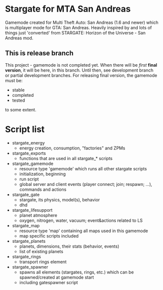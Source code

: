 # Stargate for MTA San Andreas

 Gamemode created for Multi Theft Auto: San Andreas (1.6 and newer) which is multiplayer mode for GTA: San Andreas. Heavily inspired by and lots of things just 'converted' from STARGATE: Horizon of the Universe - San Andreas mod.

## This is release branch

This project - gamemode is not completed yet. When there will be *first* **final version**, it will be here, in this branch. Until then, see development branch or partial development branches. For releasing final version, the gamemode must be:
- stable
- completed
- tested

to some extent.


# Script list

- stargate_energy
    - energy creation, consumption, "factories" and ZPMs
- stargate_exports
    - functions that are used in all stargate_* scripts
- stargate_gamemode
    - resource type 'gamemode' which runs all other stargate scripts
    - initialization, beginning
    - run script
    - global server and client events (player connect; join; respawn; ...), commands and actions
- stargate_gate
    - stargate, its physics, model(s), behavior
    - dhd
- stargate_lifesupport
    - planet atmosphere
    - oxygen, nitrogen, water, vacuum; event&actions related to LS
- stargate_map
    - resource type 'map' containing all maps used in this gamemode
    - map specific scripts included
- stargate_planets
    - planets, dimensions, their stats (behavior, events)
    - list of existing planets
- stargate_rings
    - transport rings element
- stargate_spawner
    - spawns all elements (stargates, rings, etc.) which can be spawned/created at gamemode start
    - including gatespawner script
